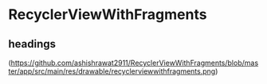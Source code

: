 # RecyclerViewWithFragments

##  headings

(https://github.com/ashishrawat2911/RecyclerViewWithFragments/blob/master/app/src/main/res/drawable/recyclerviewwithfragments.png)

